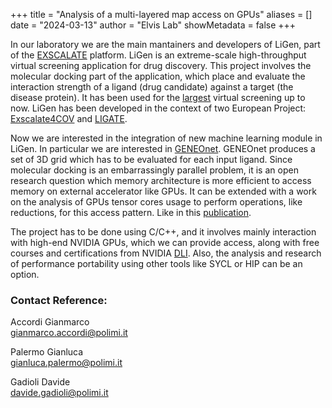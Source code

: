 +++
title = "Analysis of a multi-layered map access on GPUs"
aliases = []
date = "2024-03-13"
author = "Elvis Lab"
showMetadata = false
+++

In our laboratory we are the main mantainers and developers of LiGen, part of the [EXSCALATE](https://exscalate.com/) platform.
LiGen is an extreme-scale high-throughput virtual screening application for drug discovery.
This project involves the molecular docking part of the application, which place and evaluate the interaction strength of a ligand (drug candidate) against a target (the disease protein).
It has been used for the [largest](https://doi.org/10.1109/TETC.2022.3187134) virtual screening up to now.
LiGen has been developed in the context of two European Project: [Exscalate4COV](https://www.exscalate4cov.eu/) and [LIGATE](https://www.ligateproject.eu/).

Now we are interested in the integration of new machine learning module in LiGen.
In particular we are interested in [GENEOnet](https://arxiv.org/abs/2202.00451).
GENEOnet produces a set of 3D grid which has to be evaluated for each input ligand.
Since molecular docking is an embarrassingly parallel problem, it is an open research question which memory architecture is more efficient to access memory on external accelerator like GPUs.
It can be extended with a work on the analysis of GPUs tensor cores usage to perform operations, like reductions, for this access pattern. Like in this [publication](https://doi.org/10.1007/978-3-031-39698-4_41).

The project has to be done using C/C++, and it involves mainly interaction with high-end NVIDIA GPUs, which we can provide access, along with free courses and certifications from NVIDIA [DLI](https://www.nvidia.com/en-us/training/).
Also, the analysis and research of performance portability using other tools like SYCL or HIP can be an option.

### Contact Reference:
Accordi Gianmarco\
gianmarco.accordi@polimi.it

Palermo Gianluca\
gianluca.palermo@polimi.it

Gadioli Davide\
davide.gadioli@polimi.it
